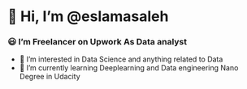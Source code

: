 # 👋 Hi, I’m @eslamasaleh
### :smiley: I’m Freelancer on Upwork As Data analyst
- 👀 I’m interested in Data Science and anything related to Data 
- 🌱 I’m currently learning Deeplearning and Data engineering Nano Degree in Udacity


<!---
eslamasaleh/eslamasaleh is a ✨ special ✨ repository because its `README.md` (this file) appears on your GitHub profile.
You can click the Preview link to take a look at your changes.
--->

